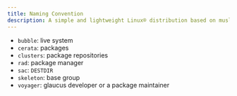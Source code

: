```yaml
---
title: Naming Convention
description: A simple and lightweight Linux® distribution based on musl libc and toybox
---
```


- `bubble`: live system
- `cerata`: packages
- `clusters`: package repositories
- `rad`: package manager
- `sac`: `DESTDIR`
- `skeleton`: base group
- `voyager`: glaucus developer or a package maintainer
